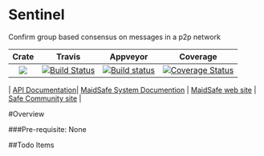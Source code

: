 # Sentinel

Confirm group based consensus on messages in a p2p network

|Crate|Travis|Appveyor|Coverage|
|:------:|:-------:|:-------:|:-------:|
|[![](http://meritbadge.herokuapp.com/sentinel)](https://crates.io/crates/sentinel)|[![Build Status](https://travis-ci.org/dirvine/sentinel.svg?branch=master)](https://travis-ci.org/dirvine/sentinel)|[![Build status](https://ci.appveyor.com/api/projects/status/pjtc7tybh0k78e1f?svg=true)](https://ci.appveyor.com/project/dirvine/sentinel)|[![Coverage Status](https://coveralls.io/repos/dirvine/sentinel/badge.svg)](https://coveralls.io/r/dirvine/sentinel)|

| [API Documentation](http://dirvine.github.io/sentinel/sentinel/)| [MaidSafe System Documention](http://systemdocs.maidsafe.net/) | [MaidSafe web site](http://www.maidsafe.net) | [Safe Community site](https://forum.safenetwork.io) |

#Overview

###Pre-requisite:
None

##Todo Items
